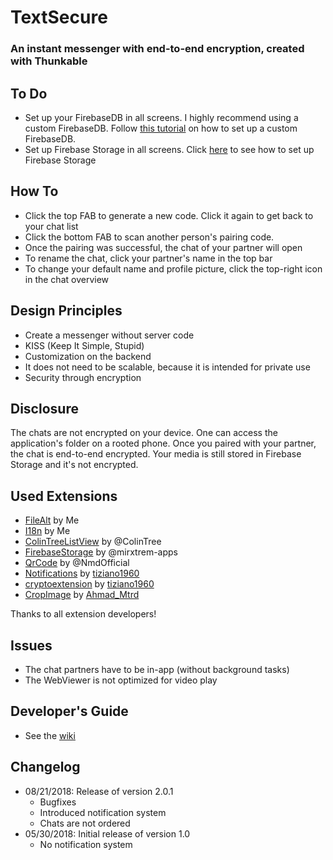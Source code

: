 # TextSecure
### An instant messenger with end-to-end encryption, created with Thunkable

## To Do
* Set up your FirebaseDB in all screens. I highly recommend using a custom FirebaseDB. Follow [this tutorial](https://community.thunkable.com/t/firebase-and-where-to-put-it/713/2) 
on how to set up a custom FirebaseDB. 
* Set up Firebase Storage in all screens. Click [here](https://community.thunkable.com/t/free-firebasestorage-extension/8544) to see how to set up Firebase Storage

## How To
* Click the top FAB to generate a new code. Click it again to get back to your chat list
* Click the bottom FAB to scan another person's pairing code.
* Once the pairing was successful, the chat of your partner will open
* To rename the chat, click your partner's name in the top bar
* To change your default name and profile picture, click the top-right icon in the chat overview

## Design Principles
* Create a messenger without server code
* KISS (Keep It Simple, Stupid)
* Customization on the backend
* It does not need to be scalable, because it is intended for private use
* Security through encryption

## Disclosure
The chats are not encrypted on your device. One can access the application's folder on a rooted phone. 
Once you paired with your partner, the chat is end-to-end encrypted. Your media is still stored in Firebase Storage and it's not encrypted.

## Used Extensions
* [FileAlt](https://github.com/10MINT/extensions/tree/master/FileAlt) by Me
* [I18n](https://github.com/10MINT/extensions/tree/master/I18n) by Me
* [ColinTreeListView](http://aix.colintree.cn/en/extensions/ColinTreeListView.html) by @ColinTree
* [FirebaseStorage](https://community.thunkable.com/t/free-firebasestorage-extension/8544) by @mirxtrem-apps
* [QrCode](https://nmd-apps.jimdo.com/extensions/nmd-extensions/#3) by @NmdOfficial
* [Notifications](https://community.thunkable.com/t/new-notification-to-status-bar-extension/11722) by [tiziano1960](https://community.thunkable.com/u/tiziano1960/summary)
* [cryptoextension](https://community.thunkable.com/t/free-another-aes-encryption-extension/9722) by [tiziano1960](https://community.thunkable.com/u/tiziano1960/summary)
* [CropImage](https://community.thunkable.com/t/the-extension-of-cropping-the-image/39480) by [Ahmad_Mtrd](https://community.thunkable.com/u/Ahmad_Mtrd/summary)

Thanks to all extension developers!

## Issues
* The chat partners have to be in-app (without background tasks)
* The WebViewer is not optimized for video play

## Developer's Guide
* See the [wiki](https://github.com/10MINT/textme-sources/wiki)

## Changelog
* 08/21/2018: Release of version 2.0.1
  * Bugfixes
  * Introduced notification system
  * Chats are not ordered
* 05/30/2018: Initial release of version 1.0
  * No notification system